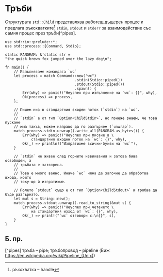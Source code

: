 # Тръби

Структурата `std::Child` представлява работещ дъщерен процес и предлага
ръкохватките[^handle] `stdin`, `stdout` и `stderr` за взаимодействие със самия процес
през тръби[^pipes].

```rust,ignore
use std::io::prelude::*;
use std::process::{Command, Stdio};

static PANGRAM: &'static str =
"the quick brown fox jumped over the lazy dog\n";

fn main() {
    // Изпълняваме командата `wc`
    let process = match Command::new("wc")
                                .stdin(Stdio::piped())
                                .stdout(Stdio::piped())
                                .spawn() {
        Err(why) => panic!("Неуспех при изпълнение на `wc`: {}", why),
        Ok(process) => process,
    };

    // Пишем низ в стандартния входен поток (`stdin`) на `wc`.
    //
    // `stdin` е от тип `Option<ChildStdin>`, но понеже знаем, че това пускане
    // има такъв, можем направо да го разгърнем (`unwrap`).
    match process.stdin.unwrap().write_all(PANGRAM.as_bytes()) {
        Err(why) => panic!("Неуспех при писане в \
            стандартния входен поток на `wc`: {}", why),
        Ok(_) => println!("Изпратихме всички-букви на `wc`"),
    }

    // `stdin` не живее след горните извиквания и затова бива освободен, а
    // тръбата е затворена.
    //
    // Това е много важно. Иначе `wc` няма да започне да обработва входа, който
    // току-що ѝ изпратихме.

    // Полето `stdout` също е от тип `Option<ChildStdout>` и трябва да бъде разгърнато.
    let mut s = String::new();
    match process.stdout.unwrap().read_to_string(&mut s) {
        Err(why) => panic!("Неуспех при четенето \
            на стандартния изход от `wc`: {}", why),
        Ok(_) => print!("`wc` отговори с:\n{}", s),
    }
}
```

## Б. пр.

[^handle]: ръкохватка – handle

[^pipes] тръба – pipe; тръбопровод – pipeline (Виж https://en.wikipedia.org/wiki/Pipeline_(Unix))
